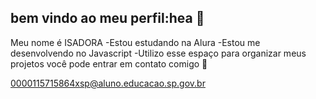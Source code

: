 ## bem vindo ao meu perfil:hea 🎂  

Meu nome é ISADORA
-Estou estudando na Alura
-Estou me desenvolvendo no Javascript
-Utilizo esse espaço para organizar meus projetos 
você pode entrar em contato comigo 📧

0000115715864xsp@aluno.educacao.sp.gov.br

